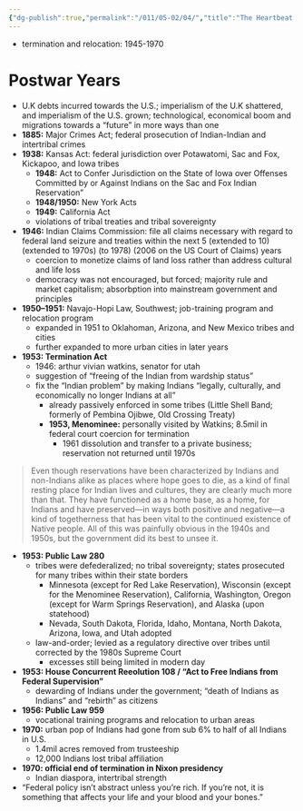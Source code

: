 ```yaml
---
{"dg-publish":true,"permalink":"/011/05-02/04/","title":"The Heartbeat of Wounded Knee, Chapter 4","tags":["ETHNS350"],"noteIcon":"1","created":"2024-09-26T13:45:04.162-07:00","updated":"2024-09-26T15:30:32.198-07:00"}
---
```


- termination and relocation: 1945-1970
# Postwar Years
- U.K debts incurred towards the U.S.; imperialism of the U.K shattered, and imperialism of the U.S. grown; technological, economical boom and migrations towards a “future” in more ways than one
- **1885:** Major Crimes Act; federal prosecution of Indian-Indian and intertribal crimes
- **1938:** Kansas Act: federal jurisdiction over Potawatomi, Sac and Fox, Kickapoo, and Iowa tribes
	- **1948:** Act to Confer Jurisdiction on the State of Iowa over Offenses Committed by or Against Indians on the Sac and Fox Indian Reservation”
	- **1948/1950:** New York Acts
	- **1949:** California Act
	- violations of tribal treaties and tribal sovereignty
- **1946:** Indian Claims Commission: file all claims necessary with regard to federal land seizure and treaties within the next 5 (extended to 10) (extended to 1970s) (to 1978) (2006 on the US Court of Claims) years
	- coercion to monetize claims of land loss rather than address cultural and life loss
	- democracy was not encouraged, but forced; majority rule and market capitalism; absorbption into mainstream government and principles
- **1950–1951:** Navajo-Hopi Law, Southwest; job-training program and relocation program
	- expanded in 1951 to Oklahoman, Arizona, and New Mexico tribes and cities
	- further expanded to more urban cities in later years
- **1953: Termination Act**
	- 1946: arthur vivian watkins, senator for utah
	- suggestion of “freeing of the Indian from wardship status”
	- fix the “Indian problem” by making Indians “legally, culturally, and economically no longer Indians at all”
		- already passively enforced in some tribes (Little Shell Band; formerly of Pembina Ojibwe, Old Crossing Treaty)
		- **1953, Menominee:** personally visited by Watkins; 8.5mil in federal court coercion for termination
			- 1961 dissolution and transfer to a private business; reservation not returned until 1970s
> Even though reservations have been characterized by Indians and non-Indians alike as places where hope goes to die, as a kind of final resting place for Indian lives and cultures, they are clearly much more than that. They have functioned as a home base, as a home, for Indians and have preserved—in ways both positive and negative—a kind of togetherness that has been vital to the continued existence of Native people. All of this was painfully obvious in the 1940s and 1950s, but the government did its best to unsee it.
- **1953: Public Law 280**
	- tribes were defederalized; no tribal sovereignty; states prosecuted for many tribes within their state borders
		- Minnesota (except for Red Lake Reservation), Wisconsin (except for the Menominee Reservation), California, Washington, Oregon (except for Warm Springs Reservation), and Alaska (upon statehood)
		- Nevada, South Dakota, Florida, Idaho, Montana, North Dakota, Arizona, Iowa, and Utah adopted
	- law-and-order; levied as a regulatory directive over tribes until corrected by the 1980s Supreme Court
		- excesses still being limited in modern day
- **1953: House Concurrent Reeolution 108 / “Act to Free Indians from Federal Supervision”**
	- dewarding of Indians under the government; “death of Indians as Indians” and “rebirth” as citizens
- **1956: Public Law 959**
	- vocational training programs and relocation to urban areas
- **1970:** urban pop of Indians had gone from sub 6% to half of all Indians in U.S.
	- 1.4mil acres removed from trusteeship
	- 12,000 Indians lost tribal affiliation
- **1970: official end of termination in Nixon presidency**
	- Indian diaspora, intertribal strength
- “Federal policy isn’t abstract unless you’re rich. If you’re not, it is something that affects your life and your blood and your bones.”